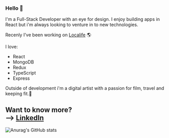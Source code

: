 ### Hello 👋

I'm a Full-Stack Developer with an eye for design. I enjoy building apps in React but i'm always looking to venture in to new technologies.

Recenly I've been working on [Localife](https://github.com/geuxor/localife-frontend) 🌎

I love:
* React
* MongoDB
* Redux
* TypeScript
* Express

Outside of development i'm a digital artist with a passion for film, travel and keeping fit.🎨

Want to know more?
<br>
--> [LinkedIn](https://www.linkedin.com/in/sebastiangreen13/)
<br>
--
![Anurag's GitHub stats](https://github-readme-stats.vercel.app/api?username=greenseb&show_icons=true&theme=prussian)
